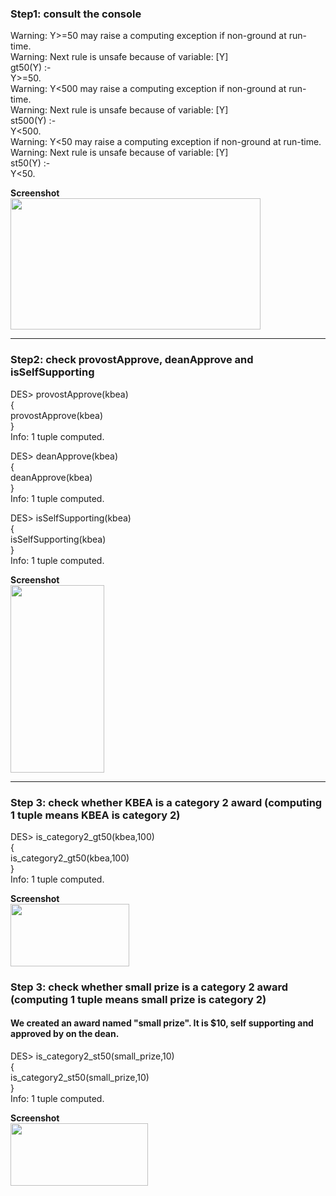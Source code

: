 ### Step1: consult the console
Warning: Y>=50 may raise a computing exception if non-ground at run-time.  
Warning: Next rule is unsafe because of variable: [Y]  
gt50(Y) :-  
Y>=50.  
Warning: Y<500 may raise a computing exception if non-ground at run-time.  
Warning: Next rule is unsafe because of variable: [Y]  
st500(Y) :-  
Y<500.  
Warning: Y<50 may raise a computing exception if non-ground at run-time.  
Warning: Next rule is unsafe because of variable: [Y]  
st50(Y) :-  
Y<50.  
  
**Screenshot**  
<img src="https://user-images.githubusercontent.com/46877258/55187739-cb8ce280-5167-11e9-8124-61be90b22bc8.png" width="400" height="210">
***
### Step2: check provostApprove, deanApprove and isSelfSupporting
DES> provostApprove(kbea)  
{  
  provostApprove(kbea)  
}  
Info: 1 tuple computed.  
  
DES> deanApprove(kbea)  
{  
  deanApprove(kbea)  
}  
Info: 1 tuple computed.  
  
DES> isSelfSupporting(kbea)  
{  
  isSelfSupporting(kbea)  
}  
Info: 1 tuple computed.  
  
**Screenshot**  
<img src="https://user-images.githubusercontent.com/46877258/55187981-40f8b300-5168-11e9-8904-be35cafe64e1.png" width="150" height="300">
***
### Step 3: check whether KBEA is a category 2 award (computing 1 tuple means KBEA is category 2)
DES> is_category2_gt50(kbea,100)  
{  
  is_category2_gt50(kbea,100)  
}  
Info: 1 tuple computed.  
  
**Screenshot**  
<img src="https://user-images.githubusercontent.com/46877258/55188973-ac438480-516a-11e9-80da-49c3a3a9e9e2.png" width="190" height="100">

### Step 3: check whether small prize is a category 2 award (computing 1 tuple means small prize is category 2)
#### We created an award named "small prize". It is $10, self supporting and approved by on the dean.
DES> is_category2_st50(small_prize,10)  
{  
  is_category2_st50(small_prize,10)  
}  
Info: 1 tuple computed.      
  
**Screenshot**  
<img src="https://user-images.githubusercontent.com/46877258/55189245-620ed300-516b-11e9-90d4-89b47a45b0b8.png" width="220" height="100">
